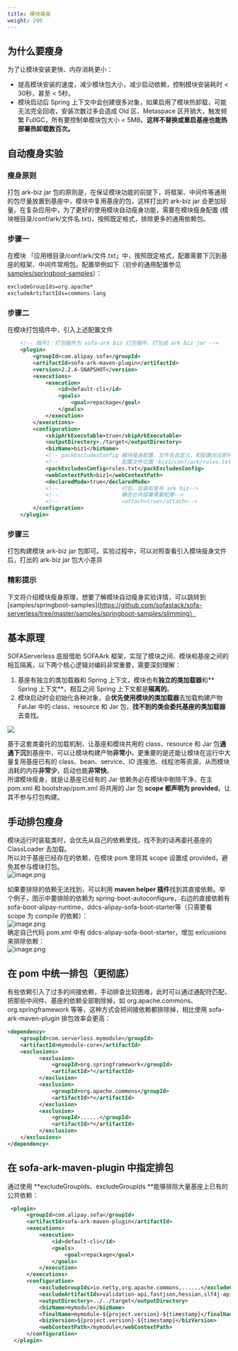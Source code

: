 ```yaml
---
title: 模块瘦身
weight: 200
---
```

<a name="umatY"></a>
## 为什么要瘦身
为了让模块安装更快、内存消耗更小：

- 提高模块安装的速度，减少模块包大小，减少启动依赖，控制模块安装耗时 < 30秒，甚至 < 5秒。
- 模块启动后 Spring 上下文中会创建很多对象，如果启用了模块热卸载，可能无法完全回收，安装次数过多会造成 Old 区、Metaspace 区开销大，触发频繁 FullGC，所有要控制单模块包大小 < 5MB。**这样不替换或重启基座也能热部署热卸载数百次。**

<a name="IJ7WJ"></a>
## 自动瘦身实验

<a name="QcLTH"></a>
### 瘦身原则

打包 ark-biz jar 包的原则是，在保证模块功能的前提下，将框架、中间件等通用的包尽量放置到基座中，模块中复用基座的包，这样打出的 ark-biz jar 会更加轻量。在复杂应用中，为了更好的使用模块自动瘦身功能，需要在模块瘦身配置 (模块根目录/conf/ark/文件名.txt)，按照既定格式，排除更多的通用依赖包。
### 步骤一
在模块 「应用根目录/conf/ark/文件.txt」中，按照既定格式，配置需要下沉到基座的框架、中间件常用包。配置举例如下（初步的通用配置参见 [samples/springboot-samples](https://github.com/sofastack/sofa-serverless/tree/master/samples/springboot-samples/slimming/log4j2/biz1/conf/ark)）：

```xml
excludeGroupIds=org.apache*
excludeArtifactIds=commons-lang
```
### 步骤二
在模块打包插件中，引入上述配置文件
```xml
    <!-- 插件1：打包插件为 sofa-ark biz 打包插件，打包成 ark biz jar -->
    <plugin>
        <groupId>com.alipay.sofa</groupId>
        <artifactId>sofa-ark-maven-plugin</artifactId>
        <version>2.2.4-SNAPSHOT</version>
        <executions>
            <execution>
                <id>default-cli</id>
                <goals>
                    <goal>repackage</goal>
                </goals>
            </execution>
        </executions>
        <configuration>
            <skipArkExecutable>true</skipArkExecutable>
            <outputDirectory>./target</outputDirectory>
            <bizName>biz1</bizName>
            <!-- packExcludesConfig	模块瘦身配置，文件名自定义，和配置对应即可-->
            <!--					配置文件位置：biz1/conf/ark/rules.txt-->
            <packExcludesConfig>rules.txt</packExcludesConfig>
            <webContextPath>biz1</webContextPath>
            <declaredMode>true</declaredMode>
            <!--					打包、安装和发布 ark biz-->
            <!--					静态合并部署需要配置-->
            <!--					<attach>true</attach>-->
        </configuration>
    </plugin>
```

### 步骤三

打包构建模块 ark-biz jar 包即可。实验过程中，可以对照查看引入模块瘦身文件后，打出的 ark-biz jar 包大小差异

### 精彩提示
下文将介绍模块瘦身原理，想要了解模块自动瘦身实验详情，可以跳转到 [samples/springboot-samples](https://github.com/sofastack/sofa-serverless/tree/master/samples/springboot-samples/slimming）

<a name="IJ7WJ"></a>
## 基本原理
SOFAServerless 底层借助 SOFAArk 框架，实现了模块之间、模块和基座之间的相互隔离，以下两个核心逻辑对编码非常重要，需要深刻理解：

1. 基座有独立的类加载器和 Spring 上下文，模块也有**独立的类加载器**和** Spring 上下文**，相互之间 Spring 上下文都是**隔离的**。
2. 模块启动时会初始化各种对象，会**优先使用模块的类加载器**去加载构建产物 FatJar 中的 class、resource 和 Jar 包，**找不到的类会委托基座的类加载器**去查找。

![](https://intranetproxy.alipay.com/skylark/lark/0/2023/jpeg/8276/1678275655551-75bf283f-3817-447a-84b2-7f6f7f773300.jpeg)

基于这套类委托的加载机制，让基座和模块共用的 class、resource 和 Jar 包**通通下沉**到基座中，可以让模块构建产物**非常小**，更重要的是还能让模块在运行中大量复用基座已有的 class、bean、service、IO 连接池、线程池等资源，从而模块消耗的内存**非常少**，启动也能**非常快**。<br />所谓模块瘦身，就是让基座已经有的 Jar 依赖务必在模块中剔除干净，在主 pom.xml 和 bootstrap/pom.xml 将共用的 Jar 包 **scope 都声明为 provided**，让其不参与打包构建。

<a name="duXeD"></a>
## 手动排包瘦身
模块运行时装载类时，会优先从自己的依赖里找，找不到的话再委托基座的 ClassLoader 去加载。<br />所以对于基座已经存在的依赖，在模块 pom 里将其 scope 设置成 provided，避免其参与模块打包。<br />![image.png](https://intranetproxy.alipay.com/skylark/lark/0/2023/png/8276/1678276103445-036d226e-4f88-40bc-937d-90fd4c60b83d.png#clientId=udf1ce5b3-f5a9-4&from=paste&height=521&id=jFiln&originHeight=1042&originWidth=1848&originalType=binary&ratio=2&rotation=0&showTitle=false&size=957278&status=done&style=none&taskId=u254c8709-de81-4175-bcf8-f1c4a26bc49&title=&width=924)

如果要排除的依赖无法找到，可以利用 **maven helper 插件**找到其直接依赖。举个例子，图示中要排除的依赖为 spring-boot-autoconfigure，右边的直接依赖有 sofa-boot-alipay-runtime，ddcs-alipay-sofa-boot-starter等（只需要看 scope 为 compile 的依赖）：<br />![image.png](https://intranetproxy.alipay.com/skylark/lark/0/2023/png/191604/1691733668683-34a9d11f-3ca6-4b66-a4e3-22ade9413094.png#clientId=u05d65c58-49f7-4&from=paste&height=869&id=u467da8b5&originHeight=1738&originWidth=2644&originalType=binary&ratio=2&rotation=0&showTitle=false&size=1043897&status=done&style=none&taskId=u70530c01-d7a5-4ca9-875d-3785f59242b&title=&width=1322)<br />确定自己代码 pom.xml 中有 ddcs-alipay-sofa-boot-starter，增加 exlcusions 来排除依赖：<br />![image.png](https://intranetproxy.alipay.com/skylark/lark/0/2023/png/191604/1691735644585-9201c203-b749-46e9-ab96-49ecc8090098.png#clientId=uda997d0f-c9aa-4&from=paste&height=244&id=ub08bbabe&originHeight=488&originWidth=1476&originalType=binary&ratio=2&rotation=0&showTitle=false&size=85290&status=done&style=none&taskId=u7f72a9d1-a1cd-422e-a50a-beafc4a9c4a&title=&width=738)

<a name="diyxC"></a>
## 在 pom 中统一排包（更彻底）
有些依赖引入了过多的间接依赖，手动排查比较困难，此时可以通过通配符匹配，把那些中间件、基座的依赖全部剔除掉，如 org.apache.commons、org.springframework 等等，这种方式会把间接依赖都排除掉，相比使用 sofa-ark-maven-plugin 排包效率会更高：
```xml
<dependency>
    <groupId>com.serverless.mymodule</groupId>
    <artifactId>mymodule-core</artifactId>
    <exclusions>
          <exclusion>
              <groupId>org.springframework</groupId>
              <artifactId>*</artifactId>
          </exclusion>
          <exclusion>
              <groupId>org.apache.commons</groupId>
              <artifactId>*</artifactId>
          </exclusion>
          <exclusion>
              <groupId>......</groupId>
              <artifactId>*</artifactId>
          </exclusion>
    </exclusions>
</dependency>
```

<a name="QcLTH"></a>
## 在 sofa-ark-maven-plugin 中指定排包
通过使用 **excludeGroupIds、excludeGroupIds **能够排除大量基座上已有的公共依赖：
```xml
 <plugin>
      <groupId>com.alipay.sofa</groupId>
      <artifactId>sofa-ark-maven-plugin</artifactId>
      <executions>
          <execution>
              <id>default-cli</id>
              <goals>
                  <goal>repackage</goal>
              </goals>
          </execution>
      </executions>
      <configuration>
          <excludeGroupIds>io.netty,org.apache.commons,......</excludeGroupIds>
          <excludeArtifactIds>validation-api,fastjson,hessian,slf4j-api,junit,velocity,......</excludeArtifactIds>
          <outputDirectory>../../target</outputDirectory>
          <bizName>mymodule</bizName>
          <finalName>mymodule-${project.version}-${timestamp}</finalName>
          <bizVersion>${project.version}-${timestamp}</bizVersion>
          <webContextPath>/mymodule</webContextPath>
      </configuration>
  </plugin>
```

<br/>
<br/>
